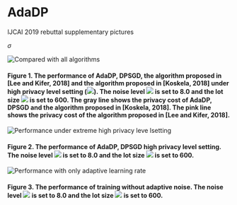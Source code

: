 # AdaDP
IJCAI 2019 rebuttal supplementary pictures

$`\sigma`$

![Compared with all algorithms](https://github.com/NJUIoT/AdaDP/blob/master/all_together-1.png)
#### Figure 1. The performance of AdaDP, DPSGD, the algorithm proposed in [Lee and Kifer, 2018] and the algorithm proposed in [Koskela, 2018] under high privacy level setting (<img src="https://latex.codecogs.com/png.latex?\epsilon=0.5" />). The noise level <img src="https://latex.codecogs.com/gif.latex?%5Csigma%3D8.0" /> is set to 8.0 and the lot size <img src="https://latex.codecogs.com/gif.latex?L" /> is set to 600. The gray line shows the privacy cost of AdaDP, DPSGD and the algorithm proposed in [Koskela, 2018]. The pink line shows the privacy cost of the algorithm proposed in [Lee and Kifer, 2018].

![Performance under extreme high privacy leve lsetting](https://github.com/NJUIoT/AdaDP/blob/master/mnist_eps=0.1-1.png)
#### Figure 2. The performance of AdaDP, DPSGD  high privacy level setting. The noise level <img src="https://latex.codecogs.com/png.latex?\sigma" /> is set to 8.0 and the lot size <img src="https://latex.codecogs.com/png.latex?L" /> is set to 600.

![Performance with only adaptive learning rate](https://github.com/NJUIoT/AdaDP/blob/master/only_adaptive_lr-1.png)
#### Figure 3. The performance of training without adaptive noise.  The noise level <img src="https://latex.codecogs.com/png.latex?\sigma" /> is set to 8.0 and the lot size <img src="https://latex.codecogs.com/png.latex.latex?L" /> is set to 600.


